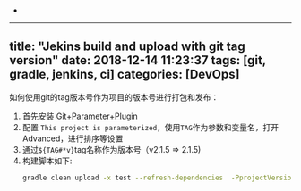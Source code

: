 +
---
title:  "Jekins build and upload with git tag version"
date:   2018-12-14 11:23:37
tags:   [git, gradle, jenkins, ci]
categories: [DevOps]
---

如何使用git的tag版本号作为项目的版本号进行打包和发布：

1. 首先安装 [Git+Parameter+Plugin](https://wiki.jenkins.io/display/JENKINS/Git+Parameter+Plugin)
1. 配置 `This project is parameterized`，使用`TAG`作为参数和变量名，打开Advanced，进行排序等设置
1. 通过`${TAG#*v}`tag名称作为版本号（v2.1.5 => 2.1.5)
1. 构建脚本如下:
    ```sh
    gradle clean upload -x test --refresh-dependencies  -PprojectVersion=${TAG#*v} 
    ```
